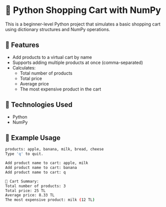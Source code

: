 # 🛒 Python Shopping Cart with NumPy

This is a beginner-level Python project that simulates a basic shopping cart using dictionary structures and NumPy operations.

## 🚀 Features

- Add products to a virtual cart by name
- Supports adding multiple products at once (comma-separated)
- Calculates:
  - Total number of products
  - Total price
  - Average price
  - The most expensive product in the cart

## 🧠 Technologies Used

- Python
- NumPy

## 🧾 Example Usage

```bash
products: apple, banana, milk, bread, cheese
Type 'q' to quit.

Add product name to cart: apple, milk
Add product name to cart: banana
Add product name to cart: q

🧺 Cart Summary:
Total number of products: 3  
Total price: 25 TL  
Average price: 8.33 TL  
The most expensive product: milk (12 TL)

